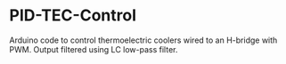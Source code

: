# PID-TEC-Control
Arduino code to control thermoelectric coolers wired to an H-bridge with PWM. Output filtered using LC low-pass filter.
